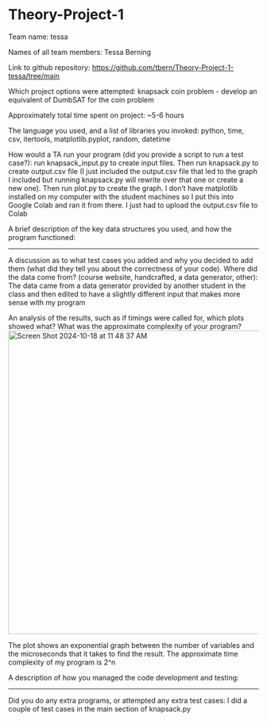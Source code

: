 # Theory-Project-1
Team name: tessa

Names of all team members: Tessa Berning

Link to github repository: https://github.com/tbern/Theory-Project-1-tessa/tree/main

Which project options were attempted: knapsack coin problem - develop an equivalent of DumbSAT for the coin problem

Approximately total time spent on project: ~5-6 hours

The language you used, and a list of libraries you invoked: python, time, csv, itertools,     matplotlib.pyplot, random, datetime

How would a TA run your program (did you provide a script to run a test case?): run knapsack_input.py to create input files. Then run knapsack.py to create output.csv file (I just included the output.csv file that led to the graph I included but running knapsack.py will rewrite over that one or create a new one). Then run plot.py to create the graph. I don’t have matplotlib installed on my computer with the student machines so I put this into Google Colab and ran it from there. I just had to upload the output.csv file to Colab

A brief description of the key data structures you used, and how the program functioned: 
***************************************************************************************************************

A discussion as to what test cases you added and why you decided to add them (what did they tell you about the correctness of your code). Where did the data come from? (course website, handcrafted, a data generator, other): The data came from a data generator provided by another student in the class and then edited to have a slightly different input that makes more sense with my program

An analysis of the results, such as if timings were called for, which plots showed what? What was the approximate complexity of your program? 
<img width="611" alt="Screen Shot 2024-10-18 at 11 48 37 AM" src="https://github.com/user-attachments/assets/8f05aea4-34e6-4dbf-b691-adb7a120dbab">

The plot shows an exponential graph between the number of variables and the microseconds that it takes to find the result. The approximate time complexity of my program is 2^n

A description of how you managed the code development and testing: 
***************************************************************************************************************

Did you do any extra programs, or attempted any extra test cases: I did a couple of test cases in the main section of knapsack.py
